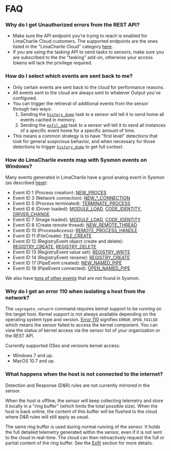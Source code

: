 # FAQ

### Why do I get Unauthorized errors from the REST API?
* Make sure the API endpoint you're trying to reach is enabled
  for LimaCharlie Cloud customers. The supported endpoints are
  the ones listed in the "LimaCharlie Cloud" category [here](https://api.limacharlie.io/static/swagger/#/LimaCharlie_Cloud).
* If you are using the tasking API to send tasks to sensors, make sure you are
  subscribed to the the "tasking" add-on, otherwise your access tokens will lack the
  privilege required.

### How do I select which events are sent back to me?
* Only certain events are sent back to the cloud for performance reasons.
* All events sent to the cloud are always sent to whatever Output you've configured.
* You can trigger the retrieval of additional events from the sensor through two ways:
  1. Sending the [`history_dump`](sensor_commands.md#history_dump) task to a sensor will tell it to send home all events cached in memory.
  2. Sending the [`exfil_add`](sensor_commands.md#exfil_add) task to a sensor will tell it to send all instances of a specific event
     home for a specific amount of time.
* This means a common strategy is to have "first level" detections that look for general
  suspicious behavior, and when necessary for those detections to trigger [`history_dump`](sensor_commands.md#history_dump) to get full context.

### How do LimaCharlie events map with Sysmon events on Windows?
Many events generated in LimaCharlie have a good analog event in Sysmon (as described [here](https://docs.microsoft.com/en-us/sysinternals/downloads/sysmon)):

* Event ID 1 (Process creation): [NEW_PROCES](events.md#new_process)
* Event ID 3 (Network connection):  [NEW_*_CONNECTION](events.md#new_tcp4_connection)
* Event ID 5 (Process terminated): [TERMINATE_PROCESS](events.md#terminate_process)
* Event ID 6 (Driver loaded): [MODULE_LOAD](events.md#module_load), [CODE_IDENTITY](events.md#code_identity), [DRIVER_CHANGE](events.md#driver_change)
* Event ID 7 (Image loaded): [MODULE_LOAD](events.md#module_load), [CODE_IDENTITY](events.md#code_identity)
* Event ID 8 (Create remote thread): [NEW_REMOTE_THREAD](events.md#new_remote_thread)
* Event ID 10 (ProcessAccess): [REMOTE_PROCESS_HANDLE](events.md#remote_process_handle)
* Event ID 11 (FileCreate): [FILE_CREATE](events.md#file_create)
* Event ID 12 (RegistryEvent object create and delete): [REGISTRY_CREATE](events.md#registry_create), [REGISTRY_DELETE](events.md#registry_delete)
* Event ID 13 (RegistryEvent value set): [REGISTRY_WRITE](events.md#registry_write)
* Event ID 14 (RegistryEvent rename): [REGISTRY_CREATE](events.md#registry_create)
* Event ID 17 (PipeEvent created): [NEW_NAMED_PIPE](events.md#new_named_pipe)
* Event ID 18 (PipeEvent connected): [OPEN_NAMED_PIPE](events.md#open_named_pipe)

We also have [tons of other events](events.md) that are not found in Sysmon.

### Why do I get an error 110 when isolating a host from the network?
The `segregate_network` command requires kernel support to be running on the target host. Kernel support is not always
available depending on the operating system type and version. [Error 110](errors.md) signifies `ERROR_OPEN_FAILED` which
means the sensor failed to access the kernel component. You can view the status of kernel access via the sensor list
of your organization or the REST API.

Currently supported OSes and versions kernel access:

* Windows 7 and up.
* MacOS 10.7 and up.

### What happens when the host is not connected to the internet?
Detection and Response (D&R) rules are not currently mirrored in the sensor. 

When the host is offline, the sensor will keep collecting telemetry and store it locally in a "ring buffer"
(which limits the total possible size). When the host is back online, the content of this buffer will
be flushed to the cloud where D&R rules will still apply as usual.

The same ring buffer is used during normal running of the sensor. It holds the full detailed telemetry generated
within the sensor, even if it is not sent to the cloud in real-time. The cloud can then retroactively request
the full or partial content of the ring buffer. See the [Exfil](exfil.md) section for more details.
